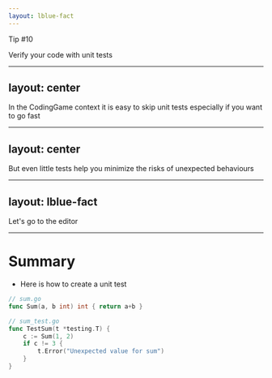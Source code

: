 ```yaml
---
layout: lblue-fact
---
```


Tip #10

Verify your code with unit tests

---
layout: center
---

In the CodingGame context it is easy to skip unit tests especially if you want to go fast

---
layout: center
---

But even little tests help you minimize the risks of unexpected behaviours

---
layout: lblue-fact
---

Let's go to the editor

---

# Summary

- Here is how to create a unit test

```go
// sum.go 
func Sum(a, b int) int { return a+b }

// sum_test.go
func TestSum(t *testing.T) {
    c := Sum(1, 2)
    if c != 3 {
        t.Error("Unexpected value for sum")
    }
}

```